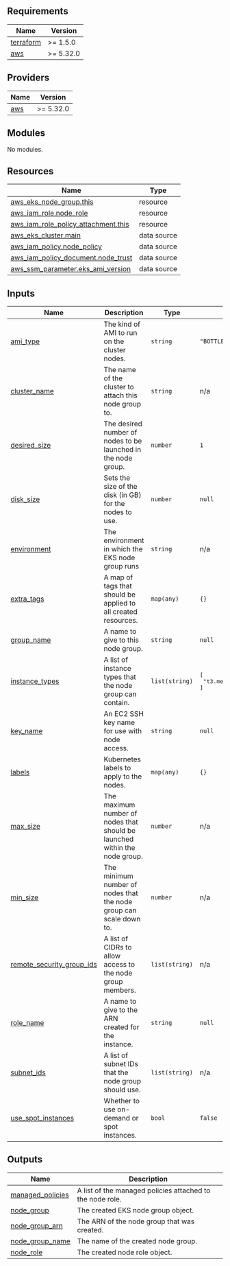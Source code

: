## Requirements

| Name | Version |
|------|---------|
| <a name="requirement_terraform"></a> [terraform](#requirement\_terraform) | >= 1.5.0 |
| <a name="requirement_aws"></a> [aws](#requirement\_aws) | >= 5.32.0 |

## Providers

| Name | Version |
|------|---------|
| <a name="provider_aws"></a> [aws](#provider\_aws) | >= 5.32.0 |

## Modules

No modules.

## Resources

| Name | Type |
|------|------|
| [aws_eks_node_group.this](https://registry.terraform.io/providers/hashicorp/aws/latest/docs/resources/eks_node_group) | resource |
| [aws_iam_role.node_role](https://registry.terraform.io/providers/hashicorp/aws/latest/docs/resources/iam_role) | resource |
| [aws_iam_role_policy_attachment.this](https://registry.terraform.io/providers/hashicorp/aws/latest/docs/resources/iam_role_policy_attachment) | resource |
| [aws_eks_cluster.main](https://registry.terraform.io/providers/hashicorp/aws/latest/docs/data-sources/eks_cluster) | data source |
| [aws_iam_policy.node_policy](https://registry.terraform.io/providers/hashicorp/aws/latest/docs/data-sources/iam_policy) | data source |
| [aws_iam_policy_document.node_trust](https://registry.terraform.io/providers/hashicorp/aws/latest/docs/data-sources/iam_policy_document) | data source |
| [aws_ssm_parameter.eks_ami_version](https://registry.terraform.io/providers/hashicorp/aws/latest/docs/data-sources/ssm_parameter) | data source |

## Inputs

| Name | Description | Type | Default | Required |
|------|-------------|------|---------|:--------:|
| <a name="input_ami_type"></a> [ami\_type](#input\_ami\_type) | The kind of AMI to run on the cluster nodes. | `string` | `"BOTTLEROCKET_x86_64"` | no |
| <a name="input_cluster_name"></a> [cluster\_name](#input\_cluster\_name) | The name of the cluster to attach this node group to. | `string` | n/a | yes |
| <a name="input_desired_size"></a> [desired\_size](#input\_desired\_size) | The desired number of nodes to be launched in the node group. | `number` | `1` | no |
| <a name="input_disk_size"></a> [disk\_size](#input\_disk\_size) | Sets the size of the disk (in GB) for the nodes to use. | `number` | `null` | no |
| <a name="input_environment"></a> [environment](#input\_environment) | The environment in which the EKS node group runs | `string` | n/a | yes |
| <a name="input_extra_tags"></a> [extra\_tags](#input\_extra\_tags) | A map of tags that should be applied to all created resources. | `map(any)` | `{}` | no |
| <a name="input_group_name"></a> [group\_name](#input\_group\_name) | A name to give to this node group. | `string` | `null` | no |
| <a name="input_instance_types"></a> [instance\_types](#input\_instance\_types) | A list of instance types that the node group can contain. | `list(string)` | <pre>[<br>  "t3.medium"<br>]</pre> | no |
| <a name="input_key_name"></a> [key\_name](#input\_key\_name) | An EC2 SSH key name for use with node access. | `string` | `null` | no |
| <a name="input_labels"></a> [labels](#input\_labels) | Kubernetes labels to apply to the nodes. | `map(any)` | `{}` | no |
| <a name="input_max_size"></a> [max\_size](#input\_max\_size) | The maximum number of nodes that should be launched within the node group. | `number` | n/a | yes |
| <a name="input_min_size"></a> [min\_size](#input\_min\_size) | The minimum number of nodes that the node group can scale down to. | `number` | n/a | yes |
| <a name="input_remote_security_group_ids"></a> [remote\_security\_group\_ids](#input\_remote\_security\_group\_ids) | A list of CIDRs to allow access to the node group members. | `list(string)` | n/a | yes |
| <a name="input_role_name"></a> [role\_name](#input\_role\_name) | A name to give to the ARN created for the instance. | `string` | `null` | no |
| <a name="input_subnet_ids"></a> [subnet\_ids](#input\_subnet\_ids) | A list of subnet IDs that the node group should use. | `list(string)` | n/a | yes |
| <a name="input_use_spot_instances"></a> [use\_spot\_instances](#input\_use\_spot\_instances) | Whether to use on-demand or spot instances. | `bool` | `false` | no |

## Outputs

| Name | Description |
|------|-------------|
| <a name="output_managed_policies"></a> [managed\_policies](#output\_managed\_policies) | A list of the managed policies attached to the node role. |
| <a name="output_node_group"></a> [node\_group](#output\_node\_group) | The created EKS node group object. |
| <a name="output_node_group_arn"></a> [node\_group\_arn](#output\_node\_group\_arn) | The ARN of the node group that was created. |
| <a name="output_node_group_name"></a> [node\_group\_name](#output\_node\_group\_name) | The name of the created node group. |
| <a name="output_node_role"></a> [node\_role](#output\_node\_role) | The created node role object. |
